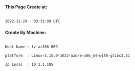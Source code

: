 
   
#### This Page Create at:

```bash

2022-11-29 - 03:31:00 UTC

```

#### Create By Machine:

```bash

Host Name : fv-az186-669

platform  : Linux-5.15.0-1023-azure-x86_64-with-glibc2.31

Ip Local  : 10.1.1.105

```

